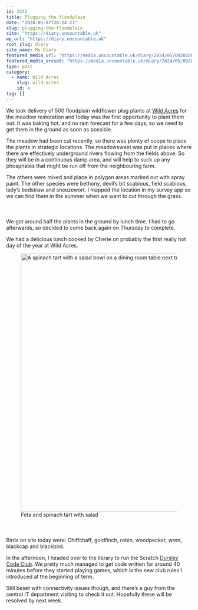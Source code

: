 ```yaml
---
id: 3242
title: Plugging the floodplain
date: "2024-05-07T20:24:21"
slug: plugging-the-floodplain
site: "https://diary.uncountable.uk"
wp_url: "https://diary.uncountable.uk"
root_slug: diary
site_name: My Diary
featured_media_url: "https://media.uncountable.uk/diary/2024/05/09201007/IMG20240507130727.webp"
featured_media_srcset: "https://media.uncountable.uk/diary/2024/05/09201007/IMG20240507130727-300x203.webp 300w, https://media.uncountable.uk/diary/2024/05/09201007/IMG20240507130727-1024x694.webp 1024w, https://media.uncountable.uk/diary/2024/05/09201007/IMG20240507130727-150x150.webp 150w, https://media.uncountable.uk/diary/2024/05/09201007/IMG20240507130727-640x434.webp 640w, https://media.uncountable.uk/diary/2024/05/09201007/IMG20240507130727.webp 2000w"
type: post
category:
  - name: Wild Acres
    slug: wild-acres
    id: 4
tag: []
---
```



<p>We took delivery of 500 floodplain wildflower plug plants at <a href="https://wildacres.org.uk/">Wild Acres</a> for the meadow restoration and today was the first opportunity to plant them out.  It was baking hot, and no rain forecast for a few days, so we need to get them in the ground as soon as possible.</p>



<p>The meadow had been cut recently, so there was plenty of scope to place the plants in strategic locations.  The meadowsweet was put in places where there are effectively underground rivers flowing from the fields above.  So they will be in a continuous damp area, and will help to suck up any phosphates that might be run off from the neighbouring farm.</p>



<p>The others were mixed and place in polygon areas marked out with spray paint.  The other species were bethony, devil&#8217;s bit scabious, field scabious, lady&#8217;s bedstraw and sneezewort.  I mapped the location in my survey app so we can find them in the summer when we want to cut through the grass.</p>


<style>.kb-row-layout-id3242_182fa7-2c > .kt-row-column-wrap{align-content:start;}:where(.kb-row-layout-id3242_182fa7-2c > .kt-row-column-wrap) > .wp-block-kadence-column{justify-content:start;}.kb-row-layout-id3242_182fa7-2c > .kt-row-column-wrap{column-gap:var(--global-kb-gap-md, 2rem);row-gap:var(--global-kb-gap-md, 2rem);padding-top:var(--global-kb-spacing-sm, 1.5rem);padding-bottom:var(--global-kb-spacing-sm, 1.5rem);grid-template-columns:repeat(2, minmax(0, 1fr));}.kb-row-layout-id3242_182fa7-2c > .kt-row-layout-overlay{opacity:0.30;}@media all and (max-width: 1024px){.kb-row-layout-id3242_182fa7-2c > .kt-row-column-wrap{grid-template-columns:repeat(2, minmax(0, 1fr));}}@media all and (max-width: 767px){.kb-row-layout-id3242_182fa7-2c > .kt-row-column-wrap{grid-template-columns:minmax(0, 1fr);}.kb-row-layout-id3242_182fa7-2c > .kt-row-column-wrap > .wp-block-kadence-column:nth-of-type(1){order:2;}.kb-row-layout-id3242_182fa7-2c > .kt-row-column-wrap > .wp-block-kadence-column:nth-of-type(2){order:1;}.kb-row-layout-id3242_182fa7-2c > .kt-row-column-wrap > .wp-block-kadence-column:nth-of-type(3){order:12;}.kb-row-layout-id3242_182fa7-2c > .kt-row-column-wrap > .wp-block-kadence-column:nth-of-type(4){order:11;}.kb-row-layout-id3242_182fa7-2c > .kt-row-column-wrap > .wp-block-kadence-column:nth-of-type(5){order:22;}.kb-row-layout-id3242_182fa7-2c > .kt-row-column-wrap > .wp-block-kadence-column:nth-of-type(6){order:21;}.kb-row-layout-id3242_182fa7-2c > .kt-row-column-wrap > .wp-block-kadence-column:nth-of-type(7){order:32;}.kb-row-layout-id3242_182fa7-2c > .kt-row-column-wrap > .wp-block-kadence-column:nth-of-type(8){order:31;}}</style><div class="kb-row-layout-wrap kb-row-layout-id3242_182fa7-2c alignnone wp-block-kadence-rowlayout"><div class="kt-row-column-wrap kt-has-2-columns kt-row-layout-equal kt-tab-layout-inherit kt-mobile-layout-row kt-row-valign-top">
<style>.kadence-column3242_5a4e46-75 > .kt-inside-inner-col,.kadence-column3242_5a4e46-75 > .kt-inside-inner-col:before{border-top-left-radius:0px;border-top-right-radius:0px;border-bottom-right-radius:0px;border-bottom-left-radius:0px;}.kadence-column3242_5a4e46-75 > .kt-inside-inner-col{column-gap:var(--global-kb-gap-sm, 1rem);}.kadence-column3242_5a4e46-75 > .kt-inside-inner-col{flex-direction:column;}.kadence-column3242_5a4e46-75 > .kt-inside-inner-col > .aligncenter{width:100%;}.kadence-column3242_5a4e46-75 > .kt-inside-inner-col:before{opacity:0.3;}.kadence-column3242_5a4e46-75{position:relative;}@media all and (max-width: 1024px){.kadence-column3242_5a4e46-75 > .kt-inside-inner-col{flex-direction:column;justify-content:center;}}@media all and (max-width: 767px){.kadence-column3242_5a4e46-75 > .kt-inside-inner-col{flex-direction:column;justify-content:center;}}</style>
<div class="wp-block-kadence-column kadence-column3242_5a4e46-75"><div class="kt-inside-inner-col">
<p>We got around half the plants in the ground by lunch time.  I had to go afterwards, so decided to come back again on Thursday to complete.</p>



<p>We had a delicious lunch cooked by Cherie on probably the first really hot day of the year at Wild Acres.</p>
</div></div>


<style>.kadence-column3242_dc5310-0d > .kt-inside-inner-col,.kadence-column3242_dc5310-0d > .kt-inside-inner-col:before{border-top-left-radius:0px;border-top-right-radius:0px;border-bottom-right-radius:0px;border-bottom-left-radius:0px;}.kadence-column3242_dc5310-0d > .kt-inside-inner-col{column-gap:var(--global-kb-gap-sm, 1rem);}.kadence-column3242_dc5310-0d > .kt-inside-inner-col{flex-direction:column;}.kadence-column3242_dc5310-0d > .kt-inside-inner-col > .aligncenter{width:100%;}.kadence-column3242_dc5310-0d > .kt-inside-inner-col:before{opacity:0.3;}.kadence-column3242_dc5310-0d{position:relative;}@media all and (max-width: 1024px){.kadence-column3242_dc5310-0d > .kt-inside-inner-col{flex-direction:column;justify-content:center;}}@media all and (max-width: 767px){.kadence-column3242_dc5310-0d > .kt-inside-inner-col{flex-direction:column;justify-content:center;}}</style>
<div class="wp-block-kadence-column kadence-column3242_dc5310-0d"><div class="kt-inside-inner-col">
<figure class="wp-block-image size-large"><img loading="lazy" decoding="async" width="1024" height="700" src="https://media.uncountable.uk/diary/2024/05/09201005/IMG20240507130736-1024x700.webp" alt="A spinach tart with a salad bowl on a dining room table next to a vase of flowers" class="wp-image-3238" srcset="https://media.uncountable.uk/diary/2024/05/09201005/IMG20240507130736-1024x700.webp 1024w, https://media.uncountable.uk/diary/2024/05/09201005/IMG20240507130736-300x205.webp 300w, https://media.uncountable.uk/diary/2024/05/09201005/IMG20240507130736-640x437.webp 640w, https://media.uncountable.uk/diary/2024/05/09201005/IMG20240507130736.webp 2000w" sizes="auto, (max-width: 1024px) 100vw, 1024px" /><figcaption class="wp-element-caption">Feta and spinach tart with salad</figcaption></figure>
</div></div>

</div></div>


<p>Birds on site today were:  Chiffchaff, goldfinch, robin, woodpecker, wren, blackcap and blackbird.</p>



<p>In the afternoon, I headed over to the library to run the Scratch <a href="https://www.facebook.com/dursleycodeclub">Dursley Code Club</a>. We pretty much managed to get code written for around 40 minutes before they started playing games, which is the new club rules I introduced at the beginning of term.</p>



<p>Still beset with connectivity issues though, and there&#8217;s a guy from the central IT department visiting to check it out.  Hopefully these will be resolved by next week.</p>
